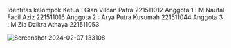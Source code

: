 Identitas kelompok 
Ketua : Gian Vilcan Patra 221511012
Anggota 1 : M Naufal Fadil Aziz 221511016
Anggota 2 : Arya Putra Kusumah 221511044
Anggota 3 : M Zia  Dzikra Athaya 221511053

![Screenshot 2024-02-07 133108](https://github.com/gianvilcanpatra/proyek4/assets/123915139/30e79186-9601-4841-a27a-b0c48c5544d0)
